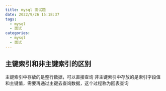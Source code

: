 ```yaml
---
title: mysql 面试题
date: 2022/9/26 15:18:37
tags:
  - mysql
  - 面试
categories:
  - mysql
  - 面试
---
```



## 主键索引和非主键索引的区别
 
 主键索引中存放的是整行数据，可以直接查询
 非主键索引中存放的是索引字段值和主键值，需要再通过主键去查询数据，这个过程称为回表查询